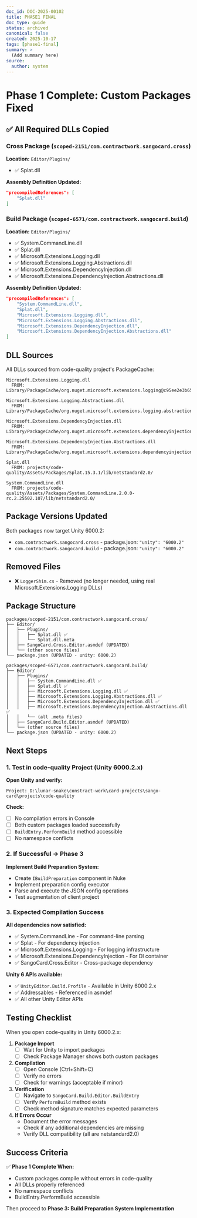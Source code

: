 ```yaml
---
doc_id: DOC-2025-00102
title: PHASE1 FINAL
doc_type: guide
status: archived
canonical: false
created: 2025-10-17
tags: [phase1-final]
summary: >
  (Add summary here)
source:
  author: system
---
```

# Phase 1 Complete: Custom Packages Fixed

## ✅ All Required DLLs Copied

### Cross Package (`scoped-2151/com.contractwork.sangocard.cross`)

**Location:** `Editor/Plugins/`

- ✅ Splat.dll

**Assembly Definition Updated:**

```json
"precompiledReferences": [
    "Splat.dll"
]
```

### Build Package (`scoped-6571/com.contractwork.sangocard.build`)

**Location:** `Editor/Plugins/`

- ✅ System.CommandLine.dll
- ✅ Splat.dll
- ✅ Microsoft.Extensions.Logging.dll
- ✅ Microsoft.Extensions.Logging.Abstractions.dll
- ✅ Microsoft.Extensions.DependencyInjection.dll
- ✅ Microsoft.Extensions.DependencyInjection.Abstractions.dll

**Assembly Definition Updated:**

```json
"precompiledReferences": [
    "System.CommandLine.dll",
    "Splat.dll",
    "Microsoft.Extensions.Logging.dll",
    "Microsoft.Extensions.Logging.Abstractions.dll",
    "Microsoft.Extensions.DependencyInjection.dll",
    "Microsoft.Extensions.DependencyInjection.Abstractions.dll"
]
```

## DLL Sources

All DLLs sourced from code-quality project's PackageCache:

```
Microsoft.Extensions.Logging.dll
  FROM: Library/PackageCache/org.nuget.microsoft.extensions.logging@c95ee2e3b656/lib/netstandard2.0/

Microsoft.Extensions.Logging.Abstractions.dll
  FROM: Library/PackageCache/org.nuget.microsoft.extensions.logging.abstractions@daf01cbf05d5/lib/netstandard2.0/

Microsoft.Extensions.DependencyInjection.dll
  FROM: Library/PackageCache/org.nuget.microsoft.extensions.dependencyinjection@50cfd603eb43/lib/netstandard2.0/

Microsoft.Extensions.DependencyInjection.Abstractions.dll
  FROM: Library/PackageCache/org.nuget.microsoft.extensions.dependencyinjection.abstractions@011670b187e9/lib/netstandard2.0/

Splat.dll
  FROM: projects/code-quality/Assets/Packages/Splat.15.3.1/lib/netstandard2.0/

System.CommandLine.dll
  FROM: projects/code-quality/Assets/Packages/System.CommandLine.2.0.0-rc.2.25502.107/lib/netstandard2.0/
```

## Package Versions Updated

Both packages now target Unity 6000.2:

- `com.contractwork.sangocard.cross` - package.json: `"unity": "6000.2"`
- `com.contractwork.sangocard.build` - package.json: `"unity": "6000.2"`

## Removed Files

- ❌ `LoggerShim.cs` - Removed (no longer needed, using real Microsoft.Extensions.Logging DLLs)

## Package Structure

```
packages/scoped-2151/com.contractwork.sangocard.cross/
├── Editor/
│   ├── Plugins/
│   │   ├── Splat.dll ✅
│   │   └── Splat.dll.meta
│   ├── SangoCard.Cross.Editor.asmdef (UPDATED)
│   └── (other source files)
└── package.json (UPDATED - unity: 6000.2)

packages/scoped-6571/com.contractwork.sangocard.build/
├── Editor/
│   ├── Plugins/
│   │   ├── System.CommandLine.dll ✅
│   │   ├── Splat.dll ✅
│   │   ├── Microsoft.Extensions.Logging.dll ✅
│   │   ├── Microsoft.Extensions.Logging.Abstractions.dll ✅
│   │   ├── Microsoft.Extensions.DependencyInjection.dll ✅
│   │   ├── Microsoft.Extensions.DependencyInjection.Abstractions.dll ✅
│   │   └── (all .meta files)
│   ├── SangoCard.Build.Editor.asmdef (UPDATED)
│   └── (other source files)
└── package.json (UPDATED - unity: 6000.2)
```

## Next Steps

### 1. Test in code-quality Project (Unity 6000.2.x)

**Open Unity and verify:**

```
Project: D:\lunar-snake\constract-work\card-projects\sango-card\projects\code-quality
```

**Check:**

- [ ] No compilation errors in Console
- [ ] Both custom packages loaded successfully
- [ ] `BuildEntry.PerformBuild` method accessible
- [ ] No namespace conflicts

### 2. If Successful → Phase 3

**Implement Build Preparation System:**

- Create `IBuildPreparation` component in Nuke
- Implement preparation config executor
- Parse and execute the JSON config operations
- Test augmentation of client project

### 3. Expected Compilation Success

**All dependencies now satisfied:**

- ✅ System.CommandLine - For command-line parsing
- ✅ Splat - For dependency injection
- ✅ Microsoft.Extensions.Logging - For logging infrastructure
- ✅ Microsoft.Extensions.DependencyInjection - For DI container
- ✅ SangoCard.Cross.Editor - Cross-package dependency

**Unity 6 APIs available:**

- ✅ `UnityEditor.Build.Profile` - Available in Unity 6000.2.x
- ✅ Addressables - Referenced in asmdef
- ✅ All other Unity Editor APIs

## Testing Checklist

When you open code-quality in Unity 6000.2.x:

1. **Package Import**
   - [ ] Wait for Unity to import packages
   - [ ] Check Package Manager shows both custom packages

2. **Compilation**
   - [ ] Open Console (Ctrl+Shift+C)
   - [ ] Verify no errors
   - [ ] Check for warnings (acceptable if minor)

3. **Verification**
   - [ ] Navigate to `SangoCard.Build.Editor.BuildEntry`
   - [ ] Verify `PerformBuild` method exists
   - [ ] Check method signature matches expected parameters

4. **If Errors Occur**
   - Document the error messages
   - Check if any additional dependencies are missing
   - Verify DLL compatibility (all are netstandard2.0)

## Success Criteria

✅ **Phase 1 Complete When:**

- Custom packages compile without errors in code-quality
- All DLLs properly referenced
- No namespace conflicts
- BuildEntry.PerformBuild accessible

Then proceed to **Phase 3: Build Preparation System Implementation**
